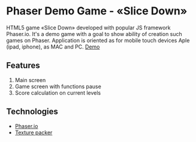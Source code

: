 Phaser Demo Game - «Slice Down»
====================================================

HTML5 game «Slice Down» developed with popular JS framework Phaser.io. It's a demo game with a goal to show ability of creation such games on Phaser. Application is oriented as for mobile touch devices Aple (ipad, iphone), as MAC and PC.
[Demo](https://nixsolutions.github.io/demo-phaser-slice-down/)


Features
--------

1. Main screen
2. Game screen with functions pause
3. Score calculation on current levels

Technologies
------------

* [Phaser.io](https://phaser.io/)
* [Texture packer](https://www.codeandweb.com/texturepacker)
